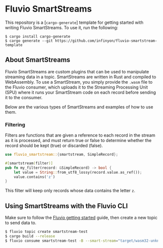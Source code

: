 # Fluvio SmartStreams

This repository is a [`cargo-generate`] template for getting started
with writing Fluvio SmartStreams. To use it, run the following:

```
$ cargo install cargo-generate
$ cargo generate --git https://github.com/infinyon/fluvio-smartstream-template
```

## About SmartStreams

Fluvio SmartStreams are custom plugins that can be used to manipulate
streaming data in a topic. SmartStreams are written in Rust and compiled
to WebAssembly. To use a SmartStream, you simply provide the `.wasm` file
to the Fluvio consumer, which uploads it to the Streaming Processing Unit
(SPU) where it runs your SmartStream code on each record before sending
it to the consumer.

Below are the various types of SmartStreams and examples of how to use them.

### Filtering

Filters are functions that are given a reference to each record in the
stream as it is processed, and must return true or false to determine
whether the record should be kept (true) or discarded (false).

```rust
use fluvio_smartstream::{smartstream, SimpleRecord};

#[smartstream(filter)]
pub fn my_filter(record: &SimpleRecord) -> bool {
    let value = String::from_utf8_lossy(record.value.as_ref());
    value.contains('z')
}
```

This filter will keep only records whose data contains the letter `z`.

## Using SmartStreams with the Fluvio CLI

Make sure to follow the [Fluvio getting started] guide, then create a new
topic to send data to.

[Fluvio getting started]: https://www.fluvio.io/docs/getting-started/

```bash
$ fluvio topic create smartstream-test
$ cargo build --release
$ fluvio consume smartstream-test -B --smart-stream="target/wasm32-unknown-unknown/release/{{project-name}}"
```
